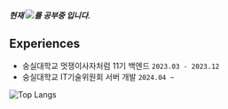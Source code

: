 <h5>현재 <img src="https://img.shields.io/badge/Spring Boot-6DB33F?style=plastic&logo=Spring Boot&logoColor=white">를 공부중 입니다.</h5>
<!--<img src="https://github.com/Jeoongu/Jeoongu/assets/66074428/a4c3a83b-97b3-446a-84d5-11aec20ab3d5"/><br/>-->

<!--
### Tech stack
<img src="https://img.shields.io/badge/html5-E34F26?style=plastic&logo=html5&logoColor=white"> <img src="https://img.shields.io/badge/css-1572B6?style=plastic&logo=css3&logoColor=white"> <br>
<img src="https://img.shields.io/badge/java-007396?style=plastic&logo=java&logoColor=white"> <img src="https://img.shields.io/badge/Python-3776AB?style=plastic&logo=Python&logoColor=white"> <br>
<img src="https://img.shields.io/badge/Spring-6DC381?style=plastic&logo=Spring&logoColor=white"> <img src="https://img.shields.io/badge/Spring Boot-6DB33F?style=plastic&logo=Spring Boot&logoColor=white"> <br>
<!--<img src="https://img.shields.io/badge/Android-3DDC84?style=plastic&logo=Android&logoColor=white"/> <img src="https://img.shields.io/badge/AndroidStudio-3DDC84?style=plastic&logo=Android Studio&logoColor=white"/>-->

<!--
### Now learning
<img src="https://img.shields.io/badge/django-092E20?style=plastic&logo=django&logoColor=white"> <img src="https://img.shields.io/badge/Spring Boot-6DB33F?style=plastic&logo=Spring Boot&logoColor=white"> 
<img src="https://img.shields.io/badge/MySQL-4479A1?style=plastic&logo=MySQL&logoColor=white"><br>
<img src="https://img.shields.io/badge/Amazon EC2-FF9900?style=plastic&logo=Amazon EC2&logoColor=white"> <img src="https://img.shields.io/badge/Amazon RDS-527FFF?style=plastic&logo=Amazon RDS&logoColor=white">
<img src="https://img.shields.io/badge/Amazon S3-569A31?style=plastic&logo=Amazon S3&logoColor=white"><br>
<img src="https://img.shields.io/badge/docker-%230db7ed.svg?style=plastic&logo=docker&logoColor=white"> <img src="https://img.shields.io/badge/github%20actions-%232671E5.svg?style=plastic&logo=githubactions&logoColor=white"><br>

### Algorithm
<img src="https://img.shields.io/badge/C++-00599C?style=plastic&logo=c%2B%2B&logoColor=white">
-->

## Experiences
- 숭실대학교 멋쟁이사자처럼 11기 백엔드 `2023.03 - 2023.12`
- 숭실대학교 IT기술위원회 서버 개발 `2024.04 ~`


![Top Langs](https://github-readme-stats.vercel.app/api/top-langs/?username=Jeoongu&layout=compact)











<!--
Here are some ideas to get you started:

- 🔭 I’m currently working on ...
- 🌱 I’m currently learning ...
- 👯 I’m looking to collaborate on ...
- 🤔 I’m looking for help with ...
- 💬 Ask me about ...
- 📫 How to reach me: ...
- 😄 Pronouns: ...
- ⚡ Fun fact: ...
-->

